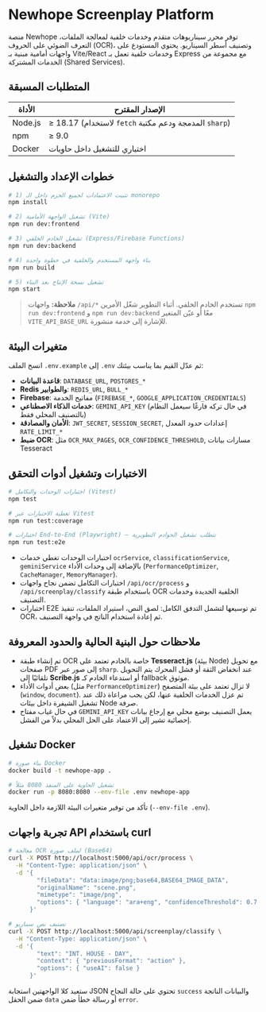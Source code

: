 # Newhope Screenplay Platform

منصة Newhope توفر محرر سيناريوهات متقدم وخدمات خلفية لمعالجة الملفات، التعرف الضوئي على الحروف (OCR)، وتصنيف أسطر السيناريو. يحتوي المستودع على واجهات أمامية مبنية بـ Vite/React وخدمات خلفية تعمل بـ Express مع مجموعة من الخدمات المشتركة (Shared Services).

## المتطلبات المسبقة

| الأداة | الإصدار المقترح |
|-------|----------------|
| Node.js | ≥ 18.17 (لاستخدام `fetch` المدمجة ودعم مكتبة `sharp`) |
| npm | ≥ 9.0 |
| Docker | اختياري للتشغيل داخل حاويات |

## خطوات الإعداد والتشغيل

```bash
# 1) تثبيت الاعتمادات لجميع الحزم داخل الـ monorepo
npm install

# 2) تشغيل الواجهة الأمامية (Vite)
npm run dev:frontend

# 3) تشغيل الخادم الخلفي (Express/Firebase Functions)
npm run dev:backend

# 4) بناء واجهة المستخدم والخلفية في خطوة واحدة
npm run build

# 5) تشغيل نسخة الإنتاج بعد البناء
npm start
```

> **ملاحظة:** واجهات `/api/*` تستخدم الخادم الخلفي. أثناء التطوير شغّل الأمرين `npm run dev:frontend` و `npm run dev:backend` معًا أو عيّن المتغير `VITE_API_BASE_URL` للإشارة إلى خدمة منشورة.

## متغيرات البيئة

انسخ الملف `.env.example` إلى `.env` ثم عدّل القيم بما يناسب بيئتك:

- **قاعدة البيانات**: `DATABASE_URL`, `POSTGRES_*`
- **Redis والطوابير**: `REDIS_URL`, `BULL_*`
- **Firebase**: مفاتيح الخدمة (`FIREBASE_*`, `GOOGLE_APPLICATION_CREDENTIALS`)
- **خدمات الذكاء الاصطناعي**: `GEMINI_API_KEY` (في حال تركه فارغًا سيعمل النظام بالتصنيف المحلي فقط)
- **الأمان والمصادقة**: `JWT_SECRET`, `SESSION_SECRET`, إعدادات حدود المعدل `RATE_LIMIT_*`
- **ضبط OCR**: مثل `OCR_MAX_PAGES`, `OCR_CONFIDENCE_THRESHOLD`, مسارات بيانات Tesseract

## الاختبارات وتشغيل أدوات التحقق

```bash
# اختبارات الوحدات والتكامل (Vitest)
npm test

# تغطية الاختبارات عبر Vitest
npm run test:coverage

# اختبارات End-to-End (Playwright) — تتطلب تشغيل الخوادم التطويرية
npm run test:e2e
```

- اختبارات الوحدات تغطي خدمات `ocrService`, `classificationService`, `geminiService` بالإضافة إلى وحدات الأداء (`PerformanceOptimizer`, `CacheManager`, `MemoryManager`).
- اختبارات التكامل تضمن نجاح واجهات `/api/ocr/process` و `/api/screenplay/classify` باستخدام طبقة OCR الخلفية الجديدة وخدمات التصنيف.
- اختبارات E2E تم توسيعها لتشمل التدفق الكامل: لصق النص، استيراد الملفات، تنفيذ OCR، ثم إعادة استخدام الناتج في واجهة التصنيف.

## ملاحظات حول البنية الحالية والحدود المعروفة

- تم إنشاء طبقة OCR خاصة بالخادم تعتمد على **Tesseract.js** (بيئة Node) مع تحويل صفحات PDF إلى صور عبر `sharp`. عند انخفاض الثقة أو فشل المحرك يتم التحويل تلقائيًا إلى **Scribe.js** أو استدعاء الخادم كـ fallback موثوق.
- بعض أدوات الأداء (مثل `PerformanceOptimizer`) لا تزال تعتمد على بيئة المتصفح (`window`, `document`). تم عزل الخدمات الخلفية عنها، لكن يجب مراعاة ذلك عند تشغيل الشيفرة داخل بيئات Node صرفة.
- في حال غياب مفتاح `GEMINI_API_KEY` يعمل التصنيف بوضع محلي مع إرجاع بيانات إحصائية تشير إلى الاعتماد على الحل المحلي بدلاً من الفشل.

## تشغيل Docker

```bash
# بناء صورة Docker
docker build -t newhope-app .

# تشغيل الحاوية على المنفذ 8080 مثلاً
docker run -p 8080:8080 --env-file .env newhope-app
```

تأكد من توفير متغيرات البيئة اللازمة داخل الحاوية (`--env-file .env`).

## تجربة واجهات API باستخدام curl

```bash
# معالجة OCR لملف صورة (Base64)
curl -X POST http://localhost:5000/api/ocr/process \
  -H "Content-Type: application/json" \
  -d '{
        "fileData": "data:image/png;base64,BASE64_IMAGE_DATA",
        "originalName": "scene.png",
        "mimetype": "image/png",
        "options": { "language": "ara+eng", "confidenceThreshold": 0.7 }
      }'

# تصنيف نص سيناريو
curl -X POST http://localhost:5000/api/screenplay/classify \
  -H "Content-Type: application/json" \
  -d '{
        "text": "INT. HOUSE - DAY",
        "context": { "previousFormat": "action" },
        "options": { "useAI": false }
      }'
```

ستعيد كلا الواجهتين استجابة JSON تحتوي على حالة النجاح `success` والبيانات الناتجة ضمن الحقل `data` أو رسالة خطأ ضمن `error`.
